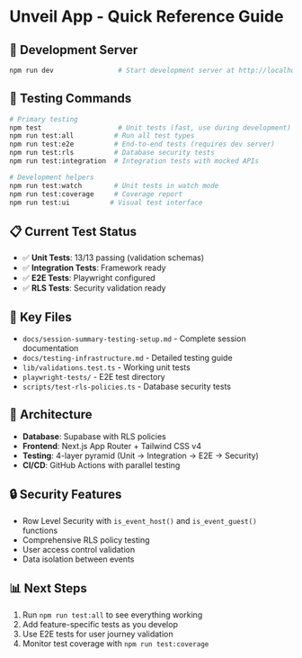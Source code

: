 # Unveil App - Quick Reference Guide

## 🚀 Development Server

```bash
npm run dev                # Start development server at http://localhost:3000
```

## 🧪 Testing Commands

```bash
# Primary testing
npm test                   # Unit tests (fast, use during development)
npm run test:all          # Run all test types
npm run test:e2e          # End-to-end tests (requires dev server)
npm run test:rls          # Database security tests
npm run test:integration  # Integration tests with mocked APIs

# Development helpers
npm run test:watch        # Unit tests in watch mode
npm run test:coverage     # Coverage report
npm run test:ui          # Visual test interface
```

## 📋 Current Test Status

- ✅ **Unit Tests**: 13/13 passing (validation schemas)
- ✅ **Integration Tests**: Framework ready
- ✅ **E2E Tests**: Playwright configured
- ✅ **RLS Tests**: Security validation ready

## 🔧 Key Files

- `docs/session-summary-testing-setup.md` - Complete session documentation
- `docs/testing-infrastructure.md` - Detailed testing guide
- `lib/validations.test.ts` - Working unit tests
- `playwright-tests/` - E2E test directory
- `scripts/test-rls-policies.ts` - Database security tests

## 🎯 Architecture

- **Database**: Supabase with RLS policies
- **Frontend**: Next.js App Router + Tailwind CSS v4
- **Testing**: 4-layer pyramid (Unit → Integration → E2E → Security)
- **CI/CD**: GitHub Actions with parallel testing

## 🔒 Security Features

- Row Level Security with `is_event_host()` and `is_event_guest()` functions
- Comprehensive RLS policy testing
- User access control validation
- Data isolation between events

## 📊 Next Steps

1. Run `npm run test:all` to see everything working
2. Add feature-specific tests as you develop
3. Use E2E tests for user journey validation
4. Monitor test coverage with `npm run test:coverage`

